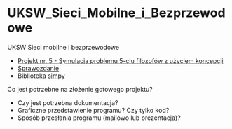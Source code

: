 # UKSW_Sieci_Mobilne_i_Bezprzewodowe
UKSW Sieci mobilne i bezprzewodowe

* [Projekt nr. 5 - Symulacja problemu 5-ciu filozofów z użyciem koncepcji](https://onedrive.live.com/?id=81D25947EE698777%2140621&cid=81D25947EE698777)
* [Sprawozdanie](https://onedrive.live.com/?id=81D25947EE698777%2140621&cid=81D25947EE698777)
* Biblioteka [simpy](https://simpy.readthedocs.io/en/latest/)

Co jest potrzebne na złożenie gotowego projektu?
- Czy jest potrzebna dokumentacja?
- Graficzne przedstawienie programu? Czy tylko kod?
- Sposób przesłania programu (mailowo lub prezentacja)?
